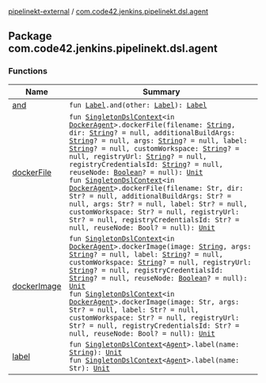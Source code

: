 [pipelinekt-external](../index.md) / [com.code42.jenkins.pipelinekt.dsl.agent](./index.md)

## Package com.code42.jenkins.pipelinekt.dsl.agent

### Functions

| Name | Summary |
|---|---|
| [and](and.md) | `fun `[`Label`](../com.code42.jenkins.pipelinekt.internal.agent/-label/index.md)`.and(other: `[`Label`](../com.code42.jenkins.pipelinekt.internal.agent/-label/index.md)`): `[`Label`](../com.code42.jenkins.pipelinekt.internal.agent/-label/index.md) |
| [dockerFile](docker-file.md) | `fun `[`SingletonDslContext`](../com.code42.jenkins.pipelinekt.dsl/-singleton-dsl-context/index.md)`<in `[`DockerAgent`](../com.code42.jenkins.pipelinekt.core.agent/-docker-agent/index.md)`>.dockerFile(filename: `[`String`](https://kotlinlang.org/api/latest/jvm/stdlib/kotlin/-string/index.html)`, dir: `[`String`](https://kotlinlang.org/api/latest/jvm/stdlib/kotlin/-string/index.html)`? = null, additionalBuildArgs: `[`String`](https://kotlinlang.org/api/latest/jvm/stdlib/kotlin/-string/index.html)`? = null, args: `[`String`](https://kotlinlang.org/api/latest/jvm/stdlib/kotlin/-string/index.html)`? = null, label: `[`String`](https://kotlinlang.org/api/latest/jvm/stdlib/kotlin/-string/index.html)`? = null, customWorkspace: `[`String`](https://kotlinlang.org/api/latest/jvm/stdlib/kotlin/-string/index.html)`? = null, registryUrl: `[`String`](https://kotlinlang.org/api/latest/jvm/stdlib/kotlin/-string/index.html)`? = null, registryCredentialsId: `[`String`](https://kotlinlang.org/api/latest/jvm/stdlib/kotlin/-string/index.html)`? = null, reuseNode: `[`Boolean`](https://kotlinlang.org/api/latest/jvm/stdlib/kotlin/-boolean/index.html)`? = null): `[`Unit`](https://kotlinlang.org/api/latest/jvm/stdlib/kotlin/-unit/index.html)<br>`fun `[`SingletonDslContext`](../com.code42.jenkins.pipelinekt.dsl/-singleton-dsl-context/index.md)`<in `[`DockerAgent`](../com.code42.jenkins.pipelinekt.core.agent/-docker-agent/index.md)`>.dockerFile(filename: Str, dir: Str? = null, additionalBuildArgs: Str? = null, args: Str? = null, label: Str? = null, customWorkspace: Str? = null, registryUrl: Str? = null, registryCredentialsId: Str? = null, reuseNode: Bool? = null): `[`Unit`](https://kotlinlang.org/api/latest/jvm/stdlib/kotlin/-unit/index.html) |
| [dockerImage](docker-image.md) | `fun `[`SingletonDslContext`](../com.code42.jenkins.pipelinekt.dsl/-singleton-dsl-context/index.md)`<in `[`DockerAgent`](../com.code42.jenkins.pipelinekt.core.agent/-docker-agent/index.md)`>.dockerImage(image: `[`String`](https://kotlinlang.org/api/latest/jvm/stdlib/kotlin/-string/index.html)`, args: `[`String`](https://kotlinlang.org/api/latest/jvm/stdlib/kotlin/-string/index.html)`? = null, label: `[`String`](https://kotlinlang.org/api/latest/jvm/stdlib/kotlin/-string/index.html)`? = null, customWorkspace: `[`String`](https://kotlinlang.org/api/latest/jvm/stdlib/kotlin/-string/index.html)`? = null, registryUrl: `[`String`](https://kotlinlang.org/api/latest/jvm/stdlib/kotlin/-string/index.html)`? = null, registryCredentialsId: `[`String`](https://kotlinlang.org/api/latest/jvm/stdlib/kotlin/-string/index.html)`? = null, reuseNode: `[`Boolean`](https://kotlinlang.org/api/latest/jvm/stdlib/kotlin/-boolean/index.html)`? = null): `[`Unit`](https://kotlinlang.org/api/latest/jvm/stdlib/kotlin/-unit/index.html)<br>`fun `[`SingletonDslContext`](../com.code42.jenkins.pipelinekt.dsl/-singleton-dsl-context/index.md)`<in `[`DockerAgent`](../com.code42.jenkins.pipelinekt.core.agent/-docker-agent/index.md)`>.dockerImage(image: Str, args: Str? = null, label: Str? = null, customWorkspace: Str? = null, registryUrl: Str? = null, registryCredentialsId: Str? = null, reuseNode: Bool? = null): `[`Unit`](https://kotlinlang.org/api/latest/jvm/stdlib/kotlin/-unit/index.html) |
| [label](label.md) | `fun `[`SingletonDslContext`](../com.code42.jenkins.pipelinekt.dsl/-singleton-dsl-context/index.md)`<`[`Agent`](../com.code42.jenkins.pipelinekt.core/-agent.md)`>.label(name: `[`String`](https://kotlinlang.org/api/latest/jvm/stdlib/kotlin/-string/index.html)`): `[`Unit`](https://kotlinlang.org/api/latest/jvm/stdlib/kotlin/-unit/index.html)<br>`fun `[`SingletonDslContext`](../com.code42.jenkins.pipelinekt.dsl/-singleton-dsl-context/index.md)`<`[`Agent`](../com.code42.jenkins.pipelinekt.core/-agent.md)`>.label(name: Str): `[`Unit`](https://kotlinlang.org/api/latest/jvm/stdlib/kotlin/-unit/index.html) |
